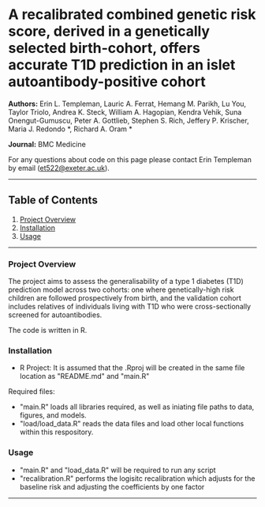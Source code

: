 # A recalibrated combined genetic risk score, derived in a genetically selected birth-cohort, offers accurate T1D prediction in an islet autoantibody-positive cohort

**Authors:**  Erin L. Templeman, Lauric A. Ferrat, Hemang M. Parikh, Lu You, Taylor Triolo, Andrea K. Steck, William A. Hagopian, Kendra Vehik, Suna Onengut-Gumuscu, Peter A. Gottlieb, Stephen S. Rich, Jeffery P. Krischer, Maria J. Redondo *, Richard A. Oram * 

**Journal:** BMC Medicine

For any questions about code on this page please contact Erin Templeman by email (et522@exeter.ac.uk).

---
## Table of Contents
1. [Project Overview](#project-overview)
2. [Installation](#installation)
3. [Usage](#usage)
---
### Project Overview
The project aims to assess the generalisability of a type 1 diabetes (T1D) prediction model across two cohorts: one where genetically-high risk children are followed prospectively from birth, and the validation cohort includes relatives of individuals living with T1D who were cross-sectionally screened for autoantibodies. 

The code is written in R. 

### Installation
- R Project: It is assumed that the .Rproj will be created in the same file location as "README.md" and "main.R"

Required files:
- "main.R" loads all libraries required, as well as iniating file paths to data, figures, and models.
- "load/load_data.R" reads the data files and load other local functions within this respository.

### Usage
- "main.R" and "load_data.R" will be required to run any script
- "recalibration.R" performs the logisitc recalibration which adjusts for the baseline risk and adjusting the coefficients by one factor
---

